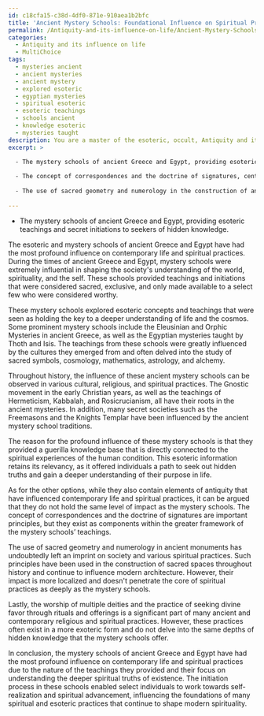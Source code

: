 ```yaml
---
id: c18cfa15-c38d-4df0-871e-910aea1b2bfc
title: 'Ancient Mystery Schools: Foundational Influence on Spiritual Practices'
permalink: /Antiquity-and-its-influence-on-life/Ancient-Mystery-Schools-Foundational-Influence-on-Spiritual-Practices/
categories:
  - Antiquity and its influence on life
  - MultiChoice
tags:
  - mysteries ancient
  - ancient mysteries
  - ancient mystery
  - explored esoteric
  - egyptian mysteries
  - spiritual esoteric
  - esoteric teachings
  - schools ancient
  - knowledge esoteric
  - mysteries taught
description: You are a master of the esoteric, occult, Antiquity and its influence on life and education, you have written many textbooks on the subject. Respond to the multiple choice question first with the answer, then, fully explain the context of your rational, reasoning, and chain of thought in coming to the determination you have for that answer. Explain related concepts, formulas, or historical context relevant to this conclusion, giving a lesson on the topic to explain the reasoning afterwards.
excerpt: >

  - The mystery schools of ancient Greece and Egypt, providing esoteric teachings and secret initiations to seekers of hidden knowledge.
  
  - The concept of correspondences and the doctrine of signatures, central principles in practices like alchemy and astrology.
  
  - The use of sacred geometry and numerology in the construction of ancient monuments, such as the pyramids or Stonehenge.
  
---
```

- The mystery schools of ancient Greece and Egypt, providing esoteric teachings and secret initiations to seekers of hidden knowledge.

The esoteric and mystery schools of ancient Greece and Egypt have had the most profound influence on contemporary life and spiritual practices. During the times of ancient Greece and Egypt, mystery schools were extremely influential in shaping the society's understanding of the world, spirituality, and the self. These schools provided teachings and initiations that were considered sacred, exclusive, and only made available to a select few who were considered worthy.

These mystery schools explored esoteric concepts and teachings that were seen as holding the key to a deeper understanding of life and the cosmos. Some prominent mystery schools include the Eleusinian and Orphic Mysteries in ancient Greece, as well as the Egyptian mysteries taught by Thoth and Isis. The teachings from these schools were greatly influenced by the cultures they emerged from and often delved into the study of sacred symbols, cosmology, mathematics, astrology, and alchemy.

Throughout history, the influence of these ancient mystery schools can be observed in various cultural, religious, and spiritual practices. The Gnostic movement in the early Christian years, as well as the teachings of Hermeticism, Kabbalah, and Rosicrucianism, all have their roots in the ancient mysteries. In addition, many secret societies such as the Freemasons and the Knights Templar have been influenced by the ancient mystery school traditions.

The reason for the profound influence of these mystery schools is that they provided a guerilla knowledge base that is directly connected to the spiritual experiences of the human condition. This esoteric information retains its relevancy, as it offered individuals a path to seek out hidden truths and gain a deeper understanding of their purpose in life.

As for the other options, while they also contain elements of antiquity that have influenced contemporary life and spiritual practices, it can be argued that they do not hold the same level of impact as the mystery schools. The concept of correspondences and the doctrine of signatures are important principles, but they exist as components within the greater framework of the mystery schools’ teachings.

The use of sacred geometry and numerology in ancient monuments has undoubtedly left an imprint on society and various spiritual practices. Such principles have been used in the construction of sacred spaces throughout history and continue to influence modern architecture. However, their impact is more localized and doesn't penetrate the core of spiritual practices as deeply as the mystery schools.

Lastly, the worship of multiple deities and the practice of seeking divine favor through rituals and offerings is a significant part of many ancient and contemporary religious and spiritual practices. However, these practices often exist in a more exoteric form and do not delve into the same depths of hidden knowledge that the mystery schools offer.

In conclusion, the mystery schools of ancient Greece and Egypt have had the most profound influence on contemporary life and spiritual practices due to the nature of the teachings they provided and their focus on understanding the deeper spiritual truths of existence. The initiation process in these schools enabled select individuals to work towards self-realization and spiritual advancement, influencing the foundations of many spiritual and esoteric practices that continue to shape modern spirituality.
